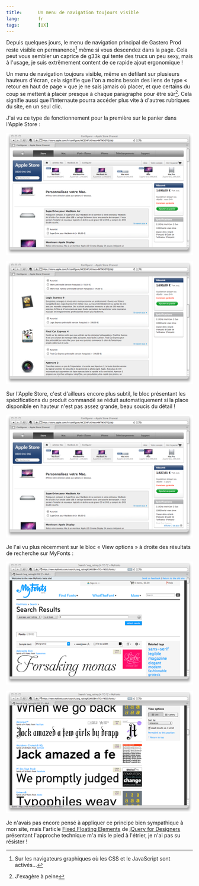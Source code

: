 ```yaml
---
title:      Un menu de navigation toujours visible
lang:       fr
tags:       [UX]
---
```


Depuis quelques jours, le menu de navigation principal de Gastero Prod reste visible en permanence[^1] même si vous descendez dans la page. Cela peut vous sembler un caprice de g33k qui tente des trucs un peu sexy, mais à l'usage, je suis extrêmement content de ce rapide ajout ergonomique !

[^1]: Sur les navigateurs graphiques où les CSS et le JavaScript sont activés…

Un menu de navigation toujours visible, même en défilant sur plusieurs hauteurs d'écran, cela signifie que l'on a moins besoin des liens de type « retour en haut de page » que je ne sais jamais où placer, et que certains du coup se mettent à placer presque à chaque paragraphe pour être sûr[^2]. Cela signifie aussi que l'internaute pourra accéder plus vite à d'autres rubriques du site, en un seul clic.

J'ai vu ce type de fonctionnement pour la première sur le panier dans l'Apple Store :

![](apple-resume-haut.png "Résumé de la commande en haut sur l'Apple Store. Le résumé de la commande s'affiche normalement, aligné sur le haut du contenu.")

![](apple-resume-bas.png "Résumé de la commande toujours visible sur l'Apple Store. Quand on descend dans la page, le résumé de la commande suit le mouvement pour rester toujours visible.")

Sur l'Apple Store, c'est d'ailleurs encore plus subtil, le bloc présentant les spécifications du produit commandé se réduit automatiquement si la place disponible en hauteur n'est pas assez grande, beau soucis du détail !

![](apple-resume-reduit.png "Spécifications réduites sur l'Apple Store. Les spécifications du matériel commandé sont réduites en hauteur si on n'a pas assez de place.")

Je l'ai vu plus récemment sur le bloc « View options » à droite des résultats de recherche sur MyFonts :

![](myfonts-flow.png "Haut de la page de recherche de MyFonts. Le bloc de paramétrage de la recherche est à droite, sous celui présentant les tags. Dommage qu'il ne soit pas tout de suite visible.")

![](myfonts-fixed.png "Plus bas dans la page de recherche de MyFonts. Le bloc « View options » s'ancre en haut de la fenêtre si on descend dans la page.")

Je n'avais pas encore pensé à appliquer ce principe bien sympathique à mon site, mais l'article [Fixed Floating Elements](http://jqueryfordesigners.com/fixed-floating-elements/) de [jQuery for Designers](http://jqueryfordesigners.com/) présentant l'approche technique m'a mis le pied à l'étrier, je n'ai pas su résister !

[^2]: J'exagère à peine

